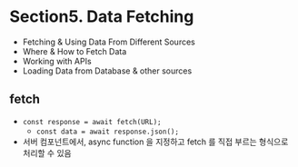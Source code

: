 # Section5. Data Fetching

- Fetching & Using Data From Different Sources
- Where & How to Fetch Data
- Working with APIs
- Loading Data from Database & other sources

## fetch

- `const response = await fetch(URL);`
  - `const data = await response.json();`
- 서버 컴포넌트에서, async function 을 지정하고 fetch 를 직접 부르는 형식으로 처리할 수 있음
